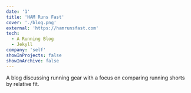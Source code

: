 ```yaml
---
date: '1'
title: 'HAM Runs Fast'
cover: './blog.png'
external: 'https://hamrunsfast.com'
tech:
  - A Running Blog
  - Jekyll
company: 'self'
showInProjects: false
showInArchive: false
---
```


A blog discussing running gear with a focus on comparing running shorts by relative fit.
